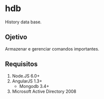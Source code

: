 hdb
============

History data base.

Ojetivo
-------

Armazenar e gerenciar comandos importantes.

Requisitos
----------

1. Node.JS 6.0+
2. AngularJS 1.3+
	- Mongodb 3.4+
3. Microsoft Active Directory 2008